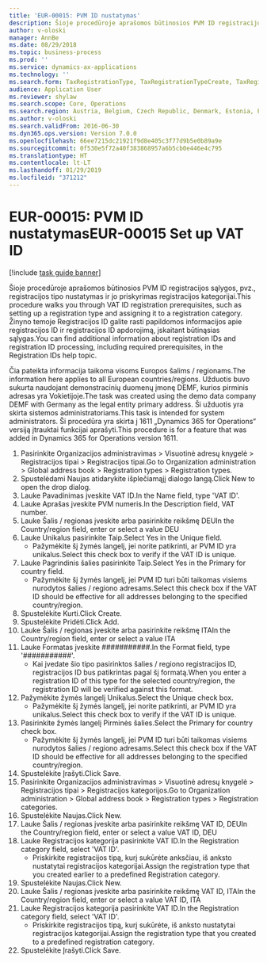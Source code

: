 ```yaml
---
title: 'EUR-00015: PVM ID nustatymas'
description: Šioje procedūroje aprašomos būtinosios PVM ID registracijos sąlygos, pvz., registracijos tipo nustatymas ir jo priskyrimas registracijos kategorijai.
author: v-oloski
manager: AnnBe
ms.date: 08/29/2018
ms.topic: business-process
ms.prod: ''
ms.service: dynamics-ax-applications
ms.technology: ''
ms.search.form: TaxRegistrationType, TaxRegistrationTypeCreate, TaxRegistrationLegislationTypes
audience: Application User
ms.reviewer: shylaw
ms.search.scope: Core, Operations
ms.search.region: Austria, Belgium, Czech Republic, Denmark, Estonia, Finland, France, Germany, Hungary, Ireland, Italy, Latvia, Lithuania, Netherlands, Poland, Spain, Sweden, United Kingdom
ms.author: v-oloski
ms.search.validFrom: 2016-06-30
ms.dyn365.ops.version: Version 7.0.0
ms.openlocfilehash: 66ee7215dc21921f9d8e405c3f77d9b5e0b89a9e
ms.sourcegitcommit: 0f530e5f72a40f383868957a6b5cb0e446e4c795
ms.translationtype: HT
ms.contentlocale: lt-LT
ms.lasthandoff: 01/29/2019
ms.locfileid: "371212"
---
```

# <a name="eur-00015-set-up-vat-id"></a><span data-ttu-id="910cb-103">EUR-00015: PVM ID nustatymas</span><span class="sxs-lookup"><span data-stu-id="910cb-103">EUR-00015 Set up VAT ID</span></span>

[!include [task guide banner](../../includes/task-guide-banner.md)]

<span data-ttu-id="910cb-104">Šioje procedūroje aprašomos būtinosios PVM ID registracijos sąlygos, pvz., registracijos tipo nustatymas ir jo priskyrimas registracijos kategorijai.</span><span class="sxs-lookup"><span data-stu-id="910cb-104">This procedure walks you through VAT ID registration prerequisites, such as setting up a registration type and assigning it to a registration category.</span></span> <span data-ttu-id="910cb-105">Žinyno temoje Registracijos ID galite rasti papildomos informacijos apie registracijos ID ir registracijos ID apdorojimą, įskaitant būtinąsias sąlygas.</span><span class="sxs-lookup"><span data-stu-id="910cb-105">You can find additional information about registration IDs and registration ID processing, including required prerequisites, in the Registration IDs help topic.</span></span> 

<span data-ttu-id="910cb-106">Čia pateikta informacija taikoma visoms Europos šalims / regionams.</span><span class="sxs-lookup"><span data-stu-id="910cb-106">The information here applies to all European countries/regions.</span></span> <span data-ttu-id="910cb-107">Užduotis buvo sukurta naudojant demonstracinių duomenų įmonę DEMF, kurios pirminis adresas yra Vokietijoje.</span><span class="sxs-lookup"><span data-stu-id="910cb-107">The task was created using the demo data company DEMF with Germany as the legal entity primary address.</span></span> <span data-ttu-id="910cb-108">Ši užduotis yra skirta sistemos administratoriams.</span><span class="sxs-lookup"><span data-stu-id="910cb-108">This task is intended for system administrators.</span></span> <span data-ttu-id="910cb-109">Ši procedūra yra skirta į 1611 „Dynamics 365 for Operations“ versiją įtrauktai funkcijai aprašyti.</span><span class="sxs-lookup"><span data-stu-id="910cb-109">This procedure is for a feature that was added in Dynamics 365 for Operations version 1611.</span></span>

1. <span data-ttu-id="910cb-110">Pasirinkite Organizacijos administravimas > Visuotinė adresų knygelė > Registracijos tipai > Registracijos tipai.</span><span class="sxs-lookup"><span data-stu-id="910cb-110">Go to Organization administration > Global address book > Registration types > Registration types.</span></span>
2. <span data-ttu-id="910cb-111">Spustelėdami Naujas atidarykite išplečiamąjį dialogo langą.</span><span class="sxs-lookup"><span data-stu-id="910cb-111">Click New to open the drop dialog.</span></span>
3. <span data-ttu-id="910cb-112">Lauke Pavadinimas įveskite VAT ID.</span><span class="sxs-lookup"><span data-stu-id="910cb-112">In the Name field, type 'VAT ID'.</span></span>
4. <span data-ttu-id="910cb-113">Lauke Aprašas įveskite PVM numeris.</span><span class="sxs-lookup"><span data-stu-id="910cb-113">In the Description field, VAT number.</span></span>
5. <span data-ttu-id="910cb-114">Lauke Šalis / regionas įveskite arba pasirinkite reikšmę DEU</span><span class="sxs-lookup"><span data-stu-id="910cb-114">In the Country/region field, enter or select a value DEU</span></span>
6. <span data-ttu-id="910cb-115">Lauke Unikalus pasirinkite Taip.</span><span class="sxs-lookup"><span data-stu-id="910cb-115">Select Yes in the Unique field.</span></span>
    * <span data-ttu-id="910cb-116">Pažymėkite šį žymės langelį, jei norite patikrinti, ar PVM ID yra unikalus.</span><span class="sxs-lookup"><span data-stu-id="910cb-116">Select this check box to verify if the VAT ID is unique.</span></span>  
7. <span data-ttu-id="910cb-117">Lauke Pagrindinis šalies pasirinkite Taip.</span><span class="sxs-lookup"><span data-stu-id="910cb-117">Select Yes in the Primary for country field.</span></span>
    * <span data-ttu-id="910cb-118">Pažymėkite šį žymės langelį, jei PVM ID turi būti taikomas visiems nurodytos šalies / regiono adresams.</span><span class="sxs-lookup"><span data-stu-id="910cb-118">Select this check box if the VAT ID should be effective for all addresses belonging to the specified country/region.</span></span>  
8. <span data-ttu-id="910cb-119">Spustelėkite Kurti.</span><span class="sxs-lookup"><span data-stu-id="910cb-119">Click Create.</span></span>
9. <span data-ttu-id="910cb-120">Spustelėkite Pridėti.</span><span class="sxs-lookup"><span data-stu-id="910cb-120">Click Add.</span></span>
10. <span data-ttu-id="910cb-121">Lauke Šalis / regionas įveskite arba pasirinkite reikšmę ITA</span><span class="sxs-lookup"><span data-stu-id="910cb-121">In the Country/region field, enter or select a value ITA</span></span>
11. <span data-ttu-id="910cb-122">Lauke Formatas įveskite ###########.</span><span class="sxs-lookup"><span data-stu-id="910cb-122">In the Format field, type '###########'.</span></span>
    * <span data-ttu-id="910cb-123">Kai įvedate šio tipo pasirinktos šalies / regiono registracijos ID, registracijos ID bus patikrintas pagal šį formatą.</span><span class="sxs-lookup"><span data-stu-id="910cb-123">When you enter a registration ID of this type for the selected country/region, the registration ID will be verified against this format.</span></span>  
12. <span data-ttu-id="910cb-124">Pažymėkite žymės langelį Unikalus.</span><span class="sxs-lookup"><span data-stu-id="910cb-124">Select the Unique check box.</span></span>
    * <span data-ttu-id="910cb-125">Pažymėkite šį žymės langelį, jei norite patikrinti, ar PVM ID yra unikalus.</span><span class="sxs-lookup"><span data-stu-id="910cb-125">Select this check box to verify if the VAT ID is unique.</span></span>  
13. <span data-ttu-id="910cb-126">Pasirinkite žymės langelį Pirminės šalies.</span><span class="sxs-lookup"><span data-stu-id="910cb-126">Select the Primary for country check box.</span></span>
    * <span data-ttu-id="910cb-127">Pažymėkite šį žymės langelį, jei PVM ID turi būti taikomas visiems nurodytos šalies / regiono adresams.</span><span class="sxs-lookup"><span data-stu-id="910cb-127">Select this check box if the VAT ID should be effective for all addresses belonging to the specified country/region.</span></span>  
14. <span data-ttu-id="910cb-128">Spustelėkite Įrašyti.</span><span class="sxs-lookup"><span data-stu-id="910cb-128">Click Save.</span></span>
15. <span data-ttu-id="910cb-129">Pasirinkite Organizacijos administravimas > Visuotinė adresų knygelė > Registracijos tipai > Registracijos kategorijos.</span><span class="sxs-lookup"><span data-stu-id="910cb-129">Go to Organization administration > Global address book > Registration types > Registration categories.</span></span>
16. <span data-ttu-id="910cb-130">Spustelėkite Naujas.</span><span class="sxs-lookup"><span data-stu-id="910cb-130">Click New.</span></span>
17. <span data-ttu-id="910cb-131">Lauke Šalis / regionas įveskite arba pasirinkite reikšmę VAT ID, DEU</span><span class="sxs-lookup"><span data-stu-id="910cb-131">In the Country/region field, enter or select a value VAT ID, DEU</span></span>
18. <span data-ttu-id="910cb-132">Lauke Registracijos kategorija pasirinkite VAT ID.</span><span class="sxs-lookup"><span data-stu-id="910cb-132">In the Registration category field, select 'VAT ID'.</span></span>
    * <span data-ttu-id="910cb-133">Priskirkite registracijos tipą, kurį sukūrėte anksčiau, iš anksto nustatytai registracijos kategorijai.</span><span class="sxs-lookup"><span data-stu-id="910cb-133">Assign the registration type that you created earlier to a predefined Registration category.</span></span>  
19. <span data-ttu-id="910cb-134">Spustelėkite Naujas.</span><span class="sxs-lookup"><span data-stu-id="910cb-134">Click New.</span></span>
20. <span data-ttu-id="910cb-135">Lauke Šalis / regionas įveskite arba pasirinkite reikšmę VAT ID, ITA</span><span class="sxs-lookup"><span data-stu-id="910cb-135">In the Country/region field, enter or select a value VAT ID, ITA</span></span>
21. <span data-ttu-id="910cb-136">Lauke Registracijos kategorija pasirinkite VAT ID.</span><span class="sxs-lookup"><span data-stu-id="910cb-136">In the Registration category field, select 'VAT ID'.</span></span>
    * <span data-ttu-id="910cb-137">Priskirkite registracijos tipą, kurį sukūrėte, iš anksto nustatytai registracijos kategorijai.</span><span class="sxs-lookup"><span data-stu-id="910cb-137">Assign the registration type that you created to a predefined registration category.</span></span>  
22. <span data-ttu-id="910cb-138">Spustelėkite Įrašyti.</span><span class="sxs-lookup"><span data-stu-id="910cb-138">Click Save.</span></span>

